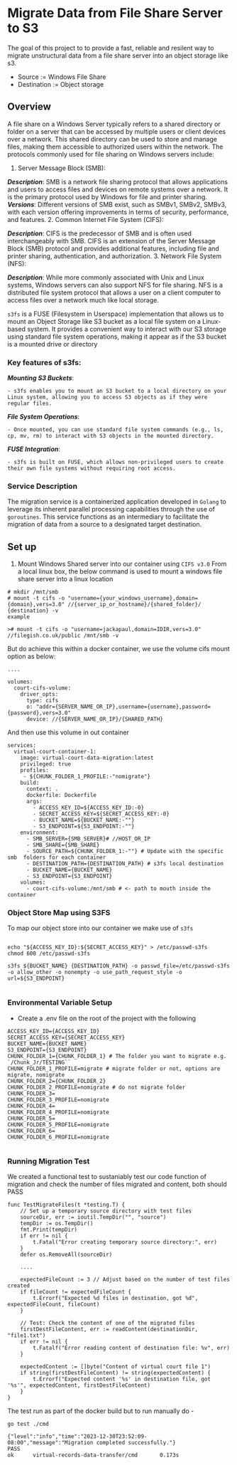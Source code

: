 # Migrate Data from File Share Server to S3

The goal of this project to to provide a fast, reliable and resilent way to migrate unstructural data from a file share server into an object storage like s3.

- Source := Windows File Share
- Destination := Object storage

## Overview

A file share on a Windows Server typically refers to a shared directory or folder on a server that can be accessed by multiple users or client devices over a network. This shared directory can be used to store and manage files, making them accessible to authorized users within the network. The protocols commonly used for file sharing on Windows servers include:

1. Server Message Block (SMB):

***Description***: SMB is a network file sharing protocol that allows applications and users to access files and devices on remote systems over a network. It is the primary protocol used by Windows for file and printer sharing.
***Versions***: Different versions of SMB exist, such as SMBv1, SMBv2, SMBv3, with each version offering improvements in terms of security, performance, and features.
2. Common Internet File System (CIFS):

***Description***: CIFS is the predecessor of SMB and is often used interchangeably with SMB. CIFS is an extension of the Server Message Block (SMB) protocol and provides additional features, including file and printer sharing, authentication, and authorization.
3. Network File System (NFS):

***Description***: While more commonly associated with Unix and Linux systems, Windows servers can also support NFS for file sharing. NFS is a distributed file system protocol that allows a user on a client computer to access files over a network much like local storage.


`s3fs` is a FUSE (Filesystem in Userspace) implementation that allows us to mount an Object Storage like S3 bucket as a local file system on a Linux-based system. It provides a convenient way to interact with our S3 storage using standard file system operations, making it appear as if the S3 bucket is a mounted drive or directory

### Key features of s3fs:

***Mounting S3 Buckets***:

    - s3fs enables you to mount an S3 bucket to a local directory on your Linux system, allowing you to access S3 objects as if they were regular files.
***File System Operations***:

    - Once mounted, you can use standard file system commands (e.g., ls, cp, mv, rm) to interact with S3 objects in the mounted directory.
***FUSE Integration***:

    - s3fs is built on FUSE, which allows non-privileged users to create their own file systems without requiring root access.

### Service Description 

The migration service is a containerized application developed in `Golang` to leverage its inherent parallel processing capabilities through the use of `goroutines`. This service functions as an intermediary to facilitate the migration of data from a source to a designated target destination.

## Set up

1. Mount Windows Shared server into our container using `CIFS v3.0`
From a local linux box, the below command is used to mount a windows file share server into a linux location

```
# mkdir /mnt/smb
# mount -t cifs -o "username={your_windows_username},domain={domain},vers=3.0" //{server_ip_or_hostname}/{shared_folder}/ {destination} -v
example

># mount -t cifs -o "username=jackapaul,domain=IDIR,vers=3.0" //filegish.co.uk/public /mnt/smb -v

```
But do achieve this within a docker container, we use the volume cifs mount option as below:
```
....

volumes:
  court-cifs-volume: 
    driver_opts: 
      type: cifs 
      o: "addr={SERVER_NAME_OR_IP},username={username},password={password},vers=3.0" 
      device: //{SERVER_NAME_OR_IP}/{SHARED_PATH}
```
And then use this volume in out container

```
services:
  virtual-court-container-1:
    image: virtual-court-data-migration:latest
    privileged: true
    profiles:
     - ${CHUNK_FOLDER_1_PROFILE:-"nomigrate"}
    build:
      context: .
      dockerfile: Dockerfile
      args:
        - ACCESS_KEY_ID=${ACCESS_KEY_ID:-0}
        - SECRET_ACCESS_KEY=${SECRET_ACCESS_KEY:-0}
        - BUCKET_NAME=${BUCKET_NAME:-""}
        - S3_ENDPOINT=${S3_ENDPOINT:-""}
    environment:
      - SMB_SERVER={SMB_SERVER}# //HOST_OR_IP
      - SMB_SHARE={SMB_SHARE}
      - SOURCE_PATH=${CHUNK_FOLDER_1:-""} # Update with the specific smb  folders for each container
      - DESTINATION_PATH={DESTINATION_PATH} # s3fs local destination 
      - BUCKET_NAME={BUCKET_NAME}
      - S3_ENDPOINT={S3_ENDPOINT}
    volumes:
      - court-cifs-volume:/mnt/smb # <- path to mouth inside the container
```

### Object Store Map using S3FS

To map our object store into our container we make use of `s3fs`

```

echo "${ACCESS_KEY_ID}:${SECRET_ACCESS_KEY}" > /etc/passwd-s3fs
chmod 600 /etc/passwd-s3fs

s3fs ${BUCKET_NAME} {DESTINATION_PATH} -o passwd_file=/etc/passwd-s3fs -o allow_other -o nonempty -o use_path_request_style -o url=${S3_ENDPOINT}
      
```
### Environmental Variable Setup
- Create a .env file on the root of the project with the following

```
ACCESS_KEY_ID={ACCESS_KEY_ID}
SECRET_ACCESS_KEY={SECRET_ACCESS_KEY}
BUCKET_NAME={BUCKET_NAME}
S3_ENDPOINT={S3_ENDPOINT}
CHUNK_FOLDER_1={CHUNK_FOLDER_1} # The folder you want to migrate e.g. `/Chunk_Jr/TESTING``
CHUNK_FOLDER_1_PROFILE=migrate # migrate folder or not, options are migrate, nomigrate
CHUNK_FOLDER_2={CHUNK_FOLDER_2}
CHUNK_FOLDER_2_PROFILE=nomigrate # do not migrate folder
CHUNK_FOLDER_3=
CHUNK_FOLDER_3_PROFILE=nomigrate 
CHUNK_FOLDER_4=
CHUNK_FOLDER_4_PROFILE=nomigrate 
CHUNK_FOLDER_5=
CHUNK_FOLDER_5_PROFILE=nomigrate 
CHUNK_FOLDER_6=
CHUNK_FOLDER_6_PROFILE=nomigrate 


```
### Running Migration Test

We created a functional test to sustaniably test our code function of migration and check the number of files migrated and content, both should PASS 

```
func TestMigrateFiles(t *testing.T) {
	// Set up a temporary source directory with test files
	sourceDir, err := ioutil.TempDir("", "source")
	tempDir := os.TempDir()
	fmt.Print(tempDir)
	if err != nil {
		t.Fatal("Error creating temporary source directory:", err)
	}
	defer os.RemoveAll(sourceDir)

    ....

	expectedFileCount := 3 // Adjust based on the number of test files created
	if fileCount != expectedFileCount {
		t.Errorf("Expected %d files in destination, got %d", expectedFileCount, fileCount)
	}

	// Test: Check the content of one of the migrated files
	firstDestFileContent, err := readContent(destinationDir, "file1.txt")
	if err != nil {
		t.Fatalf("Error reading content of destination file: %v", err)
	}

	expectedContent := []byte("Content of virtual court file 1")
	if string(firstDestFileContent) != string(expectedContent) {
		t.Errorf("Expected content '%s' in destination file, got '%s'", expectedContent, firstDestFileContent)
	}
}

```

The test run as part of the docker build but to run manually do -

```
go test ./cmd

{"level":"info","time":"2023-12-30T23:52:09-08:00","message":"Migration completed successfully."}
PASS
ok      virtual-records-data-transfer/cmd       0.173s
```